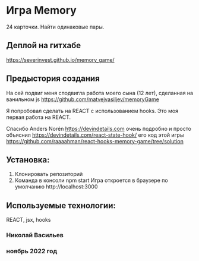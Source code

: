 # Игра Memory

24 карточки. Найти одинаковые пары.

## Деплой на гитхабе
https://severinvest.github.io/memory_game/

## Предыстория создания
На сей подвиг меня сподвигла работа моего сына (12 лет), сделанная на ванильном js 
https://github.com/matvejvasiljev/memoryGame

Я попробовал сделать на REACT с использованием hooks.
Это моя первая работа на REACT.

Спасибо Anders Norén https://devindetails.com
очень подробно и просто объяснил https://devindetails.com/react-state-hook/
его код этой игры https://github.com/raaaahman/react-hooks-memory-game/tree/solution

## Установка:
1. Клонировать репозиторий
2. Команда в консоли npm start
Игра откроется в браузере по умолчанию http://localhost:3000

## Используемые технологии:
REACT, jsx, hooks
 
### Николай Васильев 
### ноябрь 2022 год

